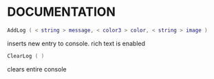 # DOCUMENTATION

```lua
AddLog ( < string > message, < color3 > color, < string > image )
```
inserts new entry to console. rich text is enabled

```lua
ClearLog ( )
```
clears entire console

